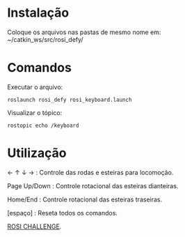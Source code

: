 # Instalação
Coloque os arquivos nas pastas de mesmo nome em: ~/catkin_ws/src/rosi_defy/

# Comandos
Executar o arquivo:
~~~
roslaunch rosi_defy rosi_keyboard.launch
~~~
Visualizar o tópico:
~~~
rostopic echo /keyboard
~~~

# Utilização
← ↑ ↓ → : Controle das rodas e esteiras para locomoção.

Page Up/Down : Controle rotacional das esteiras dianteiras.

Home/End : Controle rotacional das esteiras traseiras.

[espaço] : Reseta todos os comandos.







[ROSI CHALLENGE](https://github.com/filRocha/rosiChallenge-sbai2019).
